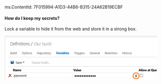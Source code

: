 ms.ContentId: 7F015994-A1D3-44B6-B315-24A62B19ECBF

#### How do I keep my secrets?

Lock a variable to hide it from the web and store it in a strong box.

![Secret](/library/vs/alm/build/_shared/_img/BldVarSecret.png)
